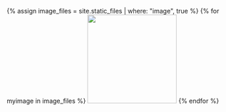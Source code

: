 {% assign image_files = site.static_files | where: "image", true %}
{% for myimage in image_files %}
   <img src="https://valllllll2000.github.io/test-pages/{{myimage.path}}" width="200"/>
{% endfor %}
